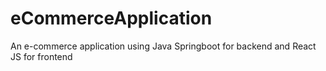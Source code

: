 # eCommerceApplication
An e-commerce application using Java Springboot for backend and React JS for frontend
